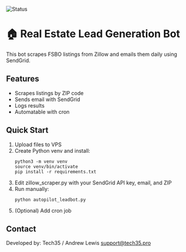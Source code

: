 ![Status](https://img.shields.io/badge/status-in--progress-orange?style=flat-square)

# 🏠 Real Estate Lead Generation Bot

This bot scrapes FSBO listings from Zillow and emails them daily using SendGrid.

## Features

- Scrapes listings by ZIP code
- Sends email with SendGrid
- Logs results
- Automatable with cron

## Quick Start

1. Upload files to VPS
2. Create Python venv and install:
   ```
   python3 -m venv venv
   source venv/bin/activate
   pip install -r requirements.txt
   ```
3. Edit zillow_scraper.py with your SendGrid API key, email, and ZIP
4. Run manually:
   ```
   python autopilot_leadbot.py
   ```
5. (Optional) Add cron job

## Contact

Developed by: Tech35 / Andrew Lewis
support@tech35.pro
